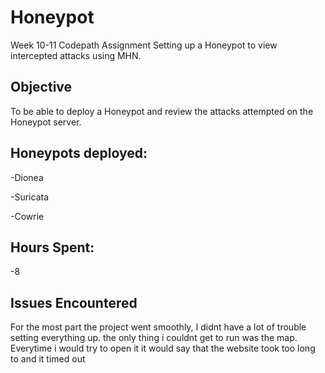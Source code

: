 # Honeypot
Week 10-11 Codepath Assignment
Setting up a Honeypot to view intercepted attacks using MHN.

## Objective
To be able to deploy a Honeypot and review the attacks attempted on the Honeypot server.

## Honeypots deployed:
-Dionea

-Suricata

-Cowrie

## Hours Spent:
-8

## Issues Encountered
For the most part the project went smoothly, I didnt have a lot of trouble setting everything up. the only thing i couldnt get to run was the map. Everytime i would try to open it it would say that the website took too long to and it timed out
